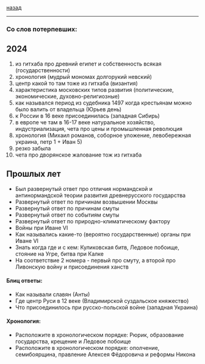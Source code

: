 [назад](../../../../README.md)
***
### Со слов потерпевших:
## 2024
1. из гитхаба про древний египет и собственность всякая (государственности)
2. хронология (мудрый мономах долгорукий невский)
3. центр какой то там тоже из гитхаба (византия)
4. характеристика московских типов развития (политические, экономические, духовно-религиозные)
5. как назывался период из судебника 1497 когда крестьянам можно было валить от владельца (Юрьев день)
6. к России в 16 веке присоединилась (западная Сибирь) 
7. в европе че там в 16-17 веке натуральное хозяйство, индустриализация, чета про цены и промышленная революция
8. хронология (Михаил романов, соборное уложение, левобережная украина, петр 1 + Иван 5)
9. резко забыла 
10. чета про дворянское жалование тож из гитхаба
## Прошлых лет
- Был развернутый ответ про отличия нормандской и антинормандской теории развития древнерусского государства
- Развернутый ответ по причинам возвышении Москвы
- Развернутый ответ по причинам смуты
- Развернутый ответ по событиям смуты
- Развернутый ответ по природно-климатическому фактору
- Войны при Иване VI
- Как назывались какие-то (вероятно государственные) органы при Иване VI
- Знать когда где и с кем: Куликовская битв, Ледовое побоище, стояние на Угре, битва при Калке
- На соответствие 2 номера - первый про смуту, а второй про Ливонскую войну и присоединения ханств

#### Блиц ответы:
- Как называли славян (Анты)
- Где центр Руси в 12 веке (Владимирской суздальское княжество) 
- Что присоединилось при русско-польской войне (западная Украина)

#### Хронология:
- Расположите в хронологическом порядке: Рюрик, образование государства, крещение и Ледовое побоище
- Расположите в хронологическом порядке: ополчение, семибоярщина, правление Алексея Фёдоровича и реформы Никона

